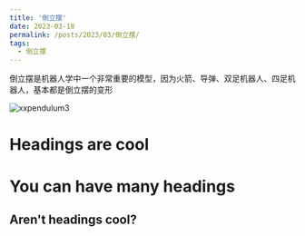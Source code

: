 ```yaml
---
title: '倒立摆'
date: 2023-03-18
permalink: /posts/2023/03/倒立摆/
tags:
  - 倒立摆
---
```


倒立摆是机器人学中一个非常重要的模型，因为火箭、导弹、双足机器人、四足机器人，基本都是倒立摆的变形

![xxpendulum3](https://user-images.githubusercontent.com/64770184/226090624-357d8613-d586-4256-ad6e-205a7a198815.gif)


Headings are cool
======

You can have many headings
======

Aren't headings cool?
------
